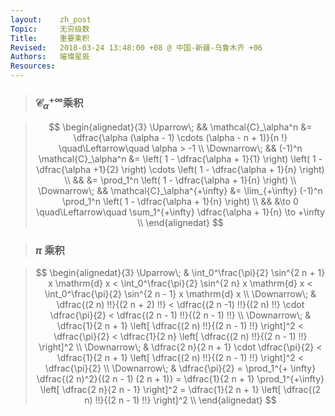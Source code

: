 ```yaml
---
layout:    zh_post
Topic:     无穷级数
Title:     重要乘积
Revised:   2018-03-24 13:48:00 +08 @ 中国-新疆-乌鲁木齐 +06
Authors:   璀璨星辰
Resources:
---
```


> ### $\mathcal{C}_\alpha^{+\infty}$乘积

> $$
> \begin{alignedat}{3}
> \Uparrow\;   &&         \mathcal{C}_\alpha^n &= \dfrac{\alpha (\alpha - 1) \cdots (\alpha - n + 1)}{n !} \quad\Leftarrow\quad \alpha > -1 \\
> \Downarrow\; &&  (-1)^n \mathcal{C}_\alpha^n &= \left( 1 - \dfrac{\alpha + 1}{1} \right) \left( 1 - \dfrac{\alpha +1}{2} \right) \cdots \left( 1 - \dfrac{\alpha + 1}{n} \right) \\
>              &&                              &= \prod_1^n \left( 1 - \dfrac{\alpha + 1}{n} \right) \\
> \Downarrow\; && \mathcal{C}_\alpha^{+\infty} &= \lim_{+\infty} (-1)^n \prod_1^n \left( 1 - \dfrac{\alpha + 1}{n} \right) \\
>              &&                              &\to 0 \quad\Leftarrow\quad  \sum_1^{+\infty} \dfrac{\alpha + 1}{n} \to +\infty \\
> \end{alignedat}
> $$
>

> ### $\pi$ 乘积

> $$
> \begin{alignedat}{3}
> \Uparrow\;   & \int_0^\frac{\pi}{2} \sin^{2 n + 1} x \mathrm{d} x < \int_0^\frac{\pi}{2} \sin^{2 n} x \mathrm{d} x < \int_0^\frac{\pi}{2} \sin^{2 n - 1} x \mathrm{d} x \\
> \Downarrow\; & \dfrac{(2 n) !!}{(2 n + 2) !!} < \dfrac{(2 n -1) !!}{(2 n) !!} \cdot  \dfrac{\pi}{2} < \dfrac{(2 n - 1) !!}{(2 n - 1) !!} \\
> \Downarrow\; & \dfrac{1}{2 n + 1} \left[ \dfrac{(2 n) !!}{(2 n - 1) !!} \right]^2 < \dfrac{\pi}{2} < \dfrac{1}{2 n} \left[ \dfrac{(2 n) !!}{(2 n - 1) !!} \right]^2 \\
> \Downarrow\; & \dfrac{2 n}{2 n + 1} \cdot \dfrac{\pi}{2} < \dfrac{1}{2 n + 1} \left[ \dfrac{(2 n) !!}{(2 n - 1) !!} \right]^2 < \dfrac{\pi}{2} \\
> \Downarrow\; & \dfrac{\pi}{2} = \prod_1^{+ \infty} \dfrac{(2 n)^2}{(2 n - 1) (2 n + 1)} = \dfrac{1}{2 n + 1} \prod_1^{+\infty} \left[ \dfrac{2 n}{2 n - 1} \right]^2 = \dfrac{1}{2 n + 1} \left[ \dfrac{(2 n) !!}{(2 n - 1) !!} \right]^2 \\
> \end{alignedat}
> $$
>

